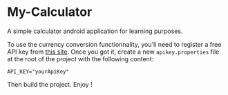 # My-Calculator
A simple calculator android application for learning purposes.

To use the currency conversion functionnality, you'll need to register a free API key from [this site](https://www.abstractapi.com/exchange-rate-api). Once you got it, create a new `apikey.properties` file at the root of the project with the following content:

`API_KEY="yourApiKey"`

Then build the project. Enjoy !
